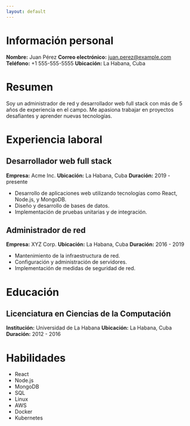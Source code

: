 ```yaml
---
layout: default
---
```


# Información personal
**Nombre:** Juan Pérez
**Correo electrónico:** juan.perez@example.com
**Teléfono:** +1 555-555-5555
**Ubicación:** La Habana, Cuba

# Resumen
Soy un administrador de red y desarrollador web full stack con más de 5 años de experiencia en el campo. Me apasiona trabajar en proyectos desafiantes y aprender nuevas tecnologías.

# Experiencia laboral
## Desarrollador web full stack
**Empresa:** Acme Inc.
**Ubicación:** La Habana, Cuba
**Duración:** 2019 - presente
- Desarrollo de aplicaciones web utilizando tecnologías como React, Node.js, y MongoDB.
- Diseño y desarrollo de bases de datos.
- Implementación de pruebas unitarias y de integración.

## Administrador de red
**Empresa:** XYZ Corp.
**Ubicación:** La Habana, Cuba
**Duración:** 2016 - 2019
- Mantenimiento de la infraestructura de red.
- Configuración y administración de servidores.
- Implementación de medidas de seguridad de red.

# Educación
## Licenciatura en Ciencias de la Computación
**Institución:** Universidad de La Habana
**Ubicación:** La Habana, Cuba
**Duración:** 2012 - 2016

# Habilidades
- React
- Node.js
- MongoDB
- SQL
- Linux
- AWS
- Docker
- Kubernetes
